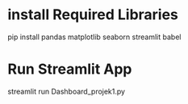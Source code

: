 # install Required Libraries
pip install pandas matplotlib seaborn streamlit babel

# Run Streamlit App
streamlit run Dashboard_projek1.py